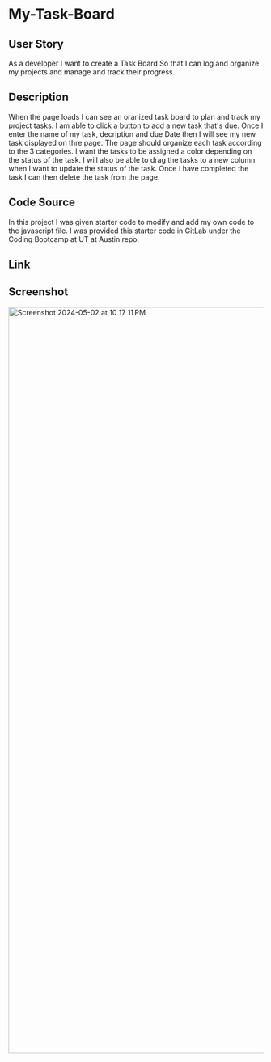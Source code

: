 # My-Task-Board

## User Story

As a developer I want to create a Task Board
So that I can log and organize my projects and manage and track their progress.

## Description 

When the page loads I can see an oranized task board to plan and track my project tasks. 
I am able to click a button to add a new task that's due. 
Once I enter the name of my task, decription and due Date then I will see my new task displayed on thre page. 
The page should organize each task according to the 3 categories. I want the tasks to be assigned a color depending on the status of the task.
I will also be able to drag the tasks to a new column when I want to update the status of the task.
Once I have completed the task I can then delete the task from the page.

## Code Source

In this project I was given starter code to modify and add my own code to the javascript file. 
I was provided this starter code in GitLab under the Coding Bootcamp at UT at Austin repo.

## Link

## Screenshot

<img width="1476" alt="Screenshot 2024-05-02 at 10 17 11 PM" src="https://github.com/SoyYLo/My-Task_Board/assets/161881415/3eaa0f17-c9b4-4574-8eaa-a129b3c92464">


